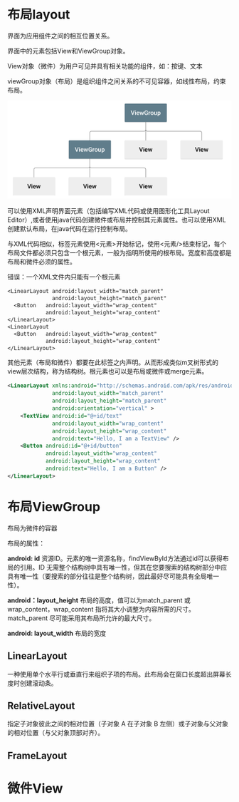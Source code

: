 # 布局layout

界面为应用组件之间的相互位置关系。

界面中的元素包括View和ViewGroup对象。

View对象（微件）为用户可见并具有相关功能的组件，如：按键、文本

viewGroup对象（布局）是组织组件之间关系的不可见容器，如线性布局，约束布局。

![image-20200118180948569](layout.assets/image-20200118180948569.png)

可以使用XML声明界面元素（包括编写XML代码或使用图形化工具Layout Editor）,或者使用java代码创建微件或布局并控制其元素属性。也可以使用XML创建默认布局，在java代码在运行控制布局。

与XML代码相似，标签元素使用<元素>开始标记，使用<元素/>结束标记，每个布局文件都必须只包含一个根元素，一般为指明所使用的根布局。宽度和高度都是布局和微件必须的属性。

错误：一个XML文件内只能有一个根元素

```
<LinearLayout android:layout_width="match_parent"
              android:layout_height="match_parent"
  <Button   android:layout_width="wrap_content"
            android:layout_height="wrap_content"
</LinearLayout>
<LinearLayout
  <Button   android:layout_width="wrap_content"
            android:layout_height="wrap_content"
</LinearLayout>
```

其他元素（布局和微件）都要在此标签之内声明。从而形成类似m叉树形式的view层次结构，称为结构树。根元素也可以是布局或微件或merge元素。

```xml
<LinearLayout xmlns:android="http://schemas.android.com/apk/res/android"
              android:layout_width="match_parent"
              android:layout_height="match_parent"
              android:orientation="vertical" >
    <TextView android:id="@+id/text"
              android:layout_width="wrap_content"
              android:layout_height="wrap_content"
              android:text="Hello, I am a TextView" />
    <Button android:id="@+id/button"
            android:layout_width="wrap_content"
            android:layout_height="wrap_content"
            android:text="Hello, I am a Button" />
</LinearLayout>
```



# 布局ViewGroup

布局为微件的容器

布局的属性：

**android: id**	资源ID。元素的唯一资源名称，findViewById方法通过id可以获得布局的引用。ID 无需整个结构树中具有唯一性，但其在您要搜索的结构树部分中应具有唯一性（要搜索的部分往往是整个结构树，因此最好尽可能具有全局唯一性）。

**android：layout_height**	布局的高度，值可以为match_parent 或 wrap_content，wrap_content 指将其大小调整为内容所需的尺寸。match_parent 尽可能采用其布局所允许的最大尺寸。

**android: layout_width** 	布局的宽度

## LinearLayout

一种使用单个水平行或垂直行来组织子项的布局。此布局会在窗口长度超出屏幕长度时创建滚动条。

## RelativeLayout

指定子对象彼此之间的相对位置（子对象 A 在子对象 B 左侧）或子对象与父对象的相对位置（与父对象顶部对齐）。

## FrameLayout

# 微件View